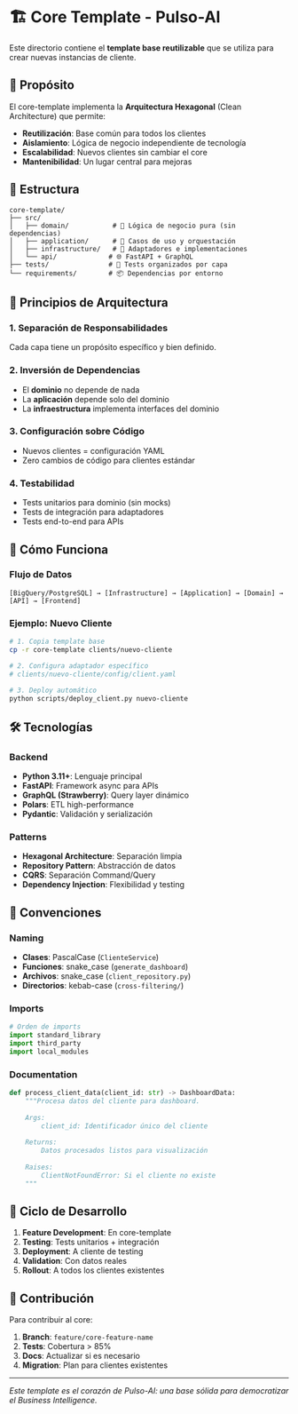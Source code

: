 # 🏗️ Core Template - Pulso-AI

Este directorio contiene el **template base reutilizable** que se utiliza para crear nuevas instancias de cliente.

## 🎯 Propósito

El core-template implementa la **Arquitectura Hexagonal** (Clean Architecture) que permite:

- **Reutilización**: Base común para todos los clientes
- **Aislamiento**: Lógica de negocio independiente de tecnología
- **Escalabilidad**: Nuevos clientes sin cambiar el core
- **Mantenibilidad**: Un lugar central para mejoras

## 📁 Estructura

```
core-template/
├── src/
│   ├── domain/           # 💼 Lógica de negocio pura (sin dependencias)
│   ├── application/      # 🔄 Casos de uso y orquestación
│   ├── infrastructure/   # 🔌 Adaptadores e implementaciones
│   └── api/             # 🌐 FastAPI + GraphQL
├── tests/               # 🧪 Tests organizados por capa
└── requirements/        # 📦 Dependencias por entorno
```

## 🎯 Principios de Arquitectura

### 1. **Separación de Responsabilidades**
Cada capa tiene un propósito específico y bien definido.

### 2. **Inversión de Dependencias**
- El **dominio** no depende de nada
- La **aplicación** depende solo del dominio
- La **infraestructura** implementa interfaces del dominio

### 3. **Configuración sobre Código**
- Nuevos clientes = configuración YAML
- Zero cambios de código para clientes estándar

### 4. **Testabilidad**
- Tests unitarios para dominio (sin mocks)
- Tests de integración para adaptadores
- Tests end-to-end para APIs

## 🚀 Cómo Funciona

### Flujo de Datos
```
[BigQuery/PostgreSQL] → [Infrastructure] → [Application] → [Domain] → [API] → [Frontend]
```

### Ejemplo: Nuevo Cliente
```bash
# 1. Copia template base
cp -r core-template clients/nuevo-cliente

# 2. Configura adaptador específico
# clients/nuevo-cliente/config/client.yaml

# 3. Deploy automático
python scripts/deploy_client.py nuevo-cliente
```

## 🛠️ Tecnologías

### Backend
- **Python 3.11+**: Lenguaje principal
- **FastAPI**: Framework async para APIs
- **GraphQL (Strawberry)**: Query layer dinámico
- **Polars**: ETL high-performance
- **Pydantic**: Validación y serialización

### Patterns
- **Hexagonal Architecture**: Separación limpia
- **Repository Pattern**: Abstracción de datos
- **CQRS**: Separación Command/Query
- **Dependency Injection**: Flexibilidad y testing

## 📝 Convenciones

### Naming
- **Clases**: PascalCase (`ClienteService`)
- **Funciones**: snake_case (`generate_dashboard`)
- **Archivos**: snake_case (`client_repository.py`)
- **Directorios**: kebab-case (`cross-filtering/`)

### Imports
```python
# Orden de imports
import standard_library
import third_party
import local_modules
```

### Documentation
```python
def process_client_data(client_id: str) -> DashboardData:
    """Procesa datos del cliente para dashboard.
    
    Args:
        client_id: Identificador único del cliente
        
    Returns:
        Datos procesados listos para visualización
        
    Raises:
        ClientNotFoundError: Si el cliente no existe
    """
```

## 🔄 Ciclo de Desarrollo

1. **Feature Development**: En core-template
2. **Testing**: Tests unitarios + integración
3. **Deployment**: A cliente de testing
4. **Validation**: Con datos reales
5. **Rollout**: A todos los clientes existentes

## 🤝 Contribución

Para contribuir al core:

1. **Branch**: `feature/core-feature-name`
2. **Tests**: Cobertura > 85%
3. **Docs**: Actualizar si es necesario
4. **Migration**: Plan para clientes existentes

---

*Este template es el corazón de Pulso-AI: una base sólida para democratizar el Business Intelligence.*
